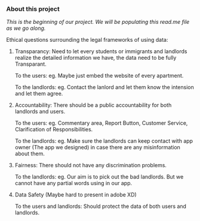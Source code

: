 ### About this project
_This is the beginning of our project. We will be populating this read.me file as we go along._

Ethical questions surrounding the legal frameworks of using data:

  1. Transparancy: Need to let every students or immigrants and landlords realize the detailed information we have, the data need to be fully Transparant.

     To the users: eg. Maybe just embed the website of every apartment. 

     To the landlords: eg. Contact the lanlord and let them know the intension and let them agree. 

  2. Accountability: There should be a public accountability for both landlords and users. 

     To the users: eg. Commentary area, Report Button, Customer Service, Clarification of Responsibilities.

     To the landlords: eg. Make sure the landlords can keep contact with app owner (The app we designed) in case there are any misinformation about them. 

  3. Fairness: There should not have any discrimination problems. 

     To the landlords: eg. Our aim is to pick out the bad landlords. But we cannot have any partial words using in our app. 

  4. Data Safety (Maybe hard to present in adobe XD) 

     To the users and landlords: Should protect the data of both users and landlords. 